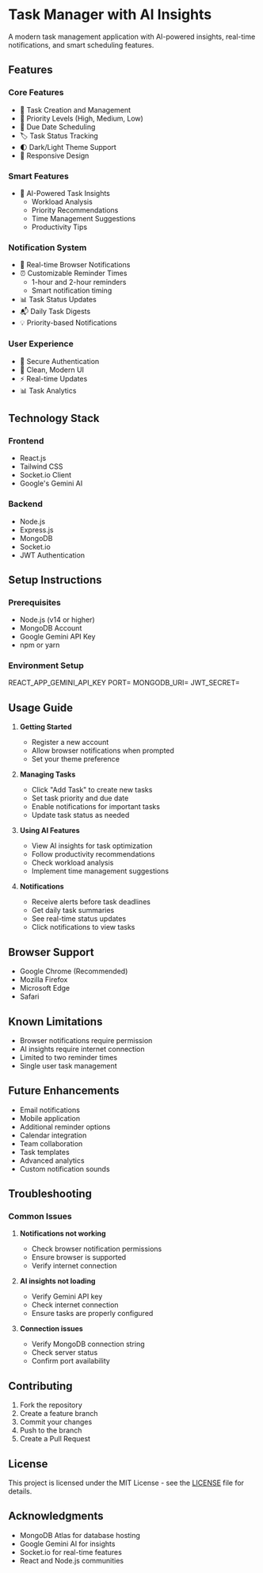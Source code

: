 # Task Manager with AI Insights

A modern task management application with AI-powered insights, real-time notifications, and smart scheduling features.

## Features

### Core Features
- 📝 Task Creation and Management
- 🎯 Priority Levels (High, Medium, Low)
- 📅 Due Date Scheduling
- 🏷️ Task Status Tracking
- 🌓 Dark/Light Theme Support
- 📱 Responsive Design

### Smart Features
- 🤖 AI-Powered Task Insights
  - Workload Analysis
  - Priority Recommendations
  - Time Management Suggestions
  - Productivity Tips

### Notification System
- 🔔 Real-time Browser Notifications
- ⏰ Customizable Reminder Times
  - 1-hour and 2-hour reminders
  - Smart notification timing
- 📊 Task Status Updates
- 📬 Daily Task Digests
- 💡 Priority-based Notifications

### User Experience
- 🔐 Secure Authentication
- 🎨 Clean, Modern UI
- ⚡ Real-time Updates
- 📊 Task Analytics

## Technology Stack

### Frontend
- React.js
- Tailwind CSS
- Socket.io Client
- Google's Gemini AI

### Backend
- Node.js
- Express.js
- MongoDB
- Socket.io
- JWT Authentication

## Setup Instructions

### Prerequisites
- Node.js (v14 or higher)
- MongoDB Account
- Google Gemini API Key
- npm or yarn

### Environment Setup

REACT_APP_GEMINI_API_KEY
PORT=
MONGODB_URI=
JWT_SECRET=

## Usage Guide

1. **Getting Started**
   - Register a new account
   - Allow browser notifications when prompted
   - Set your theme preference

2. **Managing Tasks**
   - Click "Add Task" to create new tasks
   - Set task priority and due date
   - Enable notifications for important tasks
   - Update task status as needed

3. **Using AI Features**
   - View AI insights for task optimization
   - Follow productivity recommendations
   - Check workload analysis
   - Implement time management suggestions

4. **Notifications**
   - Receive alerts before task deadlines
   - Get daily task summaries
   - See real-time status updates
   - Click notifications to view tasks

## Browser Support
- Google Chrome (Recommended)
- Mozilla Firefox
- Microsoft Edge
- Safari

## Known Limitations
- Browser notifications require permission
- AI insights require internet connection
- Limited to two reminder times
- Single user task management

## Future Enhancements
- Email notifications
- Mobile application
- Additional reminder options
- Calendar integration
- Team collaboration
- Task templates
- Advanced analytics
- Custom notification sounds

## Troubleshooting

### Common Issues
1. **Notifications not working**
   - Check browser notification permissions
   - Ensure browser is supported
   - Verify internet connection

2. **AI insights not loading**
   - Verify Gemini API key
   - Check internet connection
   - Ensure tasks are properly configured

3. **Connection issues**
   - Verify MongoDB connection string
   - Check server status
   - Confirm port availability


## Contributing
1. Fork the repository
2. Create a feature branch
3. Commit your changes
4. Push to the branch
5. Create a Pull Request

## License
This project is licensed under the MIT License - see the [LICENSE](LICENSE) file for details.

## Acknowledgments
- MongoDB Atlas for database hosting
- Google Gemini AI for insights
- Socket.io for real-time features
- React and Node.js communities
